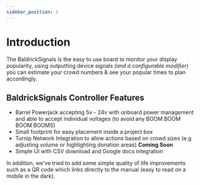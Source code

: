 ```yaml
---
sidebar_position: 1
---
```


# Introduction

The BaldrickSignals is the easy to use board to monitor your display popularity, using outputting device signals *(and a configurable modifier)* you can estimate your crowd numbers & see your popular times to plan accordingly.

## BaldrickSignals Controller Features

* Barrel Powerjack accepting 5v - 24v with onboard power management and able to accept individual voltages (to avoid any BOOM BOOM BOOM BOOMS)
* Small footprint for easy placement inside a project box
* Turnip Network Integration to allow actions based on crowd sizes (e.g adjusting volume or highlighting donation areas) **Coming Soon**
* Simple UI with CSV download and Google docs integration

In addition, we've tried to add some simple quality of life improvements such as a QR code which links directly to the manual (easy to read on a mobile in the dark).

